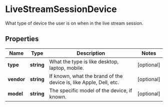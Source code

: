 
# LiveStreamSessionDevice

What type of device the user is on when in the live stream session.
## Properties

Name | Type | Description | Notes
------------ | ------------- | ------------- | -------------
**type** | **string** | What the type is like desktop, laptop, mobile. |  [optional]
**vendor** | **string** | If known, what the brand of the device is, like Apple, Dell, etc. |  [optional]
**model** | **string** | The specific model of the device, if known. |  [optional]



